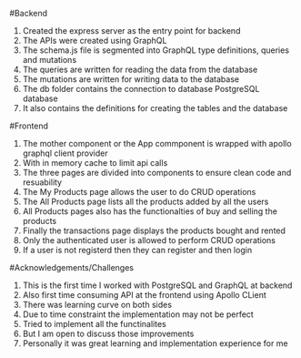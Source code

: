 #Backend 
1) Created the express server as the entry point for backend 
2) The APIs were created using GraphQL
3) The schema.js file is segmented into GraphQL type definitions, queries and mutations
4) The queries are written for reading the data from the database 
5) The mutations are written for writing data to the database
6) The db folder contains the connection to database PostgreSQL database
7) It also contains the definitions for creating the tables and the database


#Frontend
1) The mother component or the App commponent is wrapped with apollo graphql client provider
2) With in memory cache to limit api calls
3) The three pages are divided into components to ensure clean code and resuability
4) The My Products page allows the user to do CRUD operations
5) The All Products page lists all the products added by all the users
6) All Products pages also has the functionalties of buy and selling the products
7) Finally the transactions page displays the products bought and rented 
8) Only the authenticated user is allowed to perform CRUD operations
9) If a user is not registerd then they can register and then login 



#Acknowledgements/Challenges
1) This is the first time I worked with PostgreSQL and GraphQL at backend
2) Also first time consuming API at the frontend using Apollo CLient
3) There was learning curve on both sides 
4) Due to time constraint the implementation may not be perfect 
5) Tried to implement all the functinalites 
6) But I am open to discuss those improvements
7) Personally it was great learning and implementation experience for me  
